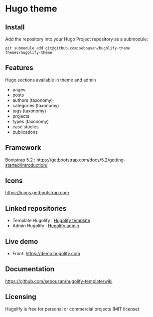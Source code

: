 # Hugo theme

## Install
Add the repository into your Hugo Project repository as a submodule:
```
git submodule add git@github.com:sebousan/hugolify-theme themes/hugolify-theme
```

## Features
Hugo sections available in theme and admin

* pages
* posts
* authors (taxonomy)
* categories (taxonomy)
* tags (taxonomy)
* projects
* types (taxonomy)
* case studies
* publications

## Framework
Bootstrap 5.2 : https://getbootstrap.com/docs/5.2/getting-started/introduction/

## Icons
https://icons.getbootstrap.com

## Linked repositories
* Template Hugolify : [Hugolify template](https://github.com/sebousan/hugolify-template)
* Admin Hugolify : [Hugolify admin](https://github.com/sebousan/hugolify-netlify-cms)

## Live demo
* Front: https://demo.hugolify.com

## Documentation
https://github.com/sebousan/hugolify-template/wiki

## Licensing
Hugolify is free for personal or commercial projects (MIT license)
